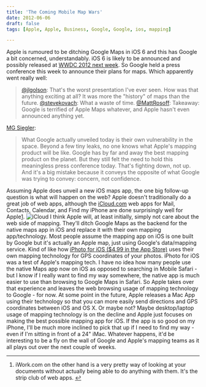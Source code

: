 ```yaml
---
title: 'The Coming Mobile Map Wars'
date: 2012-06-06
draft: false
tags: [Apple, Apple, Business, Google, Google, ios, mapping]

---
```


Apple is rumoured to be ditching Google Maps in iOS 6 and this has Google a bit concerned, understandably. iOS 6 is likely to be announced and possibly released at [WWDC 2012 next week](https://developer.apple.com/wwdc/). So Google held a press conference this week to announce their plans for maps. Which apparently went really well:

> [@jlgolson](https://twitter.com/jlgolson/status/210421506067542016): That's the worst presentation I've ever seen. How was that anything exciting at all? It was more the "history" of maps than the future. [@stevekovach](https://twitter.com/stevekovach/status/210422081408610305): What a waste of time. [@MattRosoff](https://twitter.com/MattRosoff/status/210418558512005122): Takeaway: Google is terrified of Apple Maps whatever, and Apple hasn't even announced anything yet.

[MG Siegler](http://massivegreatness.com/google-maps-team-shits-their-pants-in-public-ahead-of-wwdc):

> What Google actually unveiled today is their own vulnerability in the space. Beyond a few tiny leaks, no one knows what Apple's mapping product will be like. Google has by far and away the best mapping product on the planet. But they still felt the need to hold this meaningless press conference today. That's fighting down, not up. And it's a big mistake because it conveys the opposite of what Google was trying to convey: concern, not confidence.

Assuming Apple does unveil a new iOS maps app, the one big follow-up question is what will happen on the web? Apple doesn't traditionally do a great job of web apps, although the [iCloud.com](https://www.icloud.com/) web apps for Mail, Contacts, Calendar, and Find my iPhone are done surprisingly well for Apple[1](#fn-20478:1). ![iCloud](https://chrisenns.com/wp-content/uploads/2012/06/iCloud-600x179.png "iCloud") I think Apple will, at least initially, simply not care about the web side of mapping. They'll ditch Google Maps as the backend for the native maps app in iOS and replace it with their own mapping app/technology. Most people assume the mapping app on iOS is one built by Google but it's actually an Apple map, just using Google's data/mapping service. Kind of like how [iPhoto for iOS ($4.99 in the App Store)](http://click.linksynergy.com/fs-bin/stat?id=6PFrOqNV4B8&offerid=146261&type=3&subid=0&tmpid=1826&RD_PARM1=http%253A%252F%252Fitunes.apple.com%252Fca%252Fapp%252Fiphoto%252Fid497786065%253Fmt%253D8%2526uo%253D4%2526partnerId%253D30) uses their own mapping technology for GPS coordinates of your photos. iPhoto for iOS was a test of Apple's mapping tech. I have no idea how many people use the native Maps app now on iOS as opposed to searching in Mobile Safari - but I know if I really want to find my way somewhere, the native app is much easier to use than browsing to Google Maps in Safari. So Apple takes over that experience and leaves the web browsing usage of mapping technology to Google - for now. At some point in the future, Apple releases a Mac App using their technology so that you can more easily send directions and GPS coordinates between iOS and OS X. Or maybe not? Maybe desktop/laptop usage of mapping technology is on the decline and Apple just focuses on making the best possible mapping app for iOS. If the app is so good on my iPhone, I'll be much more inclined to pick that up if I need to find my way - even if I'm sitting in front of a 24" iMac. Whatever happens, it'd be interesting to be a fly on the wall of Google and Apple's mapping teams as it all plays out over the next couple of weeks.

* * *

1.  iWork.com on the other hand is a very pretty way of looking at your documents without actually being able to do anything with them. It's the strip club of web apps. [↩](#fnref-20478:1)
